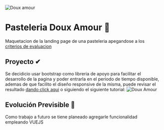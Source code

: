 ![Doux amour](https://user-images.githubusercontent.com/89102805/169198708-8b5ee233-f52b-4a68-a8a5-19b784caceab.png)

# Pasteleria Doux Amour 🥮
Maquetacion de la landing page de una pasteleria apegandose a los [criterios de evaluacion](https://github.com/Elchicogamer117/LaunchX-Frontend/blob/main/Week2-HTML/README.md)

## Proyecto ✔
Se decidicio usar bootstrap como libreria de apoyo para facilitar el desarrollo de la pagina y poder entrarla en el periodo de tiempo disponible, ademas de que facilito el diseño responsive de la misma, puede revisar el resultado [dando click aqui](https://elchicogamer117.github.io/DouxAmour/) o siguiendo el siguiente tutorial:
![Doux Amour](https://user-images.githubusercontent.com/89102805/169200664-193c42ad-e5e4-4e31-9506-f18522f1d5b8.gif)

## Evolución Previsible 🔅
Como trabajo a futuro se tiene planeado agregarle funcionalidad empleando VUEJS
